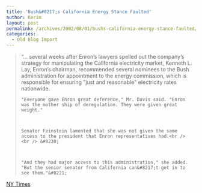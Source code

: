 ```yaml
---
title: 'Bush&#8217;s California Energy Stance Faulted'
author: Kerim
layout: post
permalink: /archives/2002/08/01/bushs-california-energy-stance-faulted/
categories:
  - Old Blog Import
---
```


>   &#8220;&#8230; several weeks after Enron&#8217;s lawyers spelled out the company&#8217;s strategy for manipulating the California electricity market, Kenneth L. Lay, Enron&#8217;s chairman, recommended several nominees to the Bush administration for appointment to the energy commission, which is responsible for ensuring "just and reasonable" electricity rates nationwide. 
>   
>   
>     "Everyone gave Enron great deference," Mr. Davis said. "Enron was the mother ship of deregulation. They were given great weight."
>   
>   
>   
>     Senator Feinstein lamented that she was not given the same access to the president that Enron representatives had.<br /> <br /> &#8230;
>   
>   
>   
>     "And they had major access to this administration," she added. "But the senior senator from California can&#8217;t get in to see them."&#8221;
>   


<a href="http://www.nytimes.com/2002/05/08/business/08CHEN.html" onclick="_gaq.push(['_trackEvent', 'outbound-article', 'http://www.nytimes.com/2002/05/08/business/08CHEN.html', 'NY Times']);" >NY Times</a>

